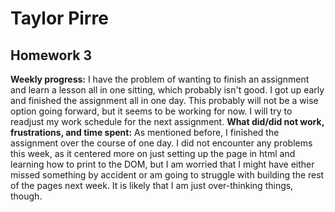 # Taylor Pirre
## Homework 3

**Weekly progress:**
I have the problem of wanting to finish an assignment and learn a lesson all in one sitting, which probably isn't good. I got up early and finished the assignment all in one day. This probably will not be a wise option going forward, but it seems to be working for now. I will try to readjust my work schedule for the next assignment.
**What did/did not work, frustrations, and time spent:**
As mentioned before, I finished the assignment over the course of one day. I did not encounter any problems this week, as it centered more on just setting up the page in html and learning how to print to the DOM, but I am worried that I might have either missed something by accident or am going to struggle with building the rest of the pages next week. It is likely that I am just over-thinking things, though.
